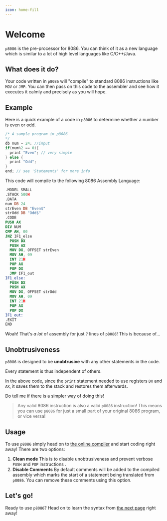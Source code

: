 ```yaml
---
icon: home-fill
---
```


# Welcome

`p8086` is the pre-processor for 8086. You can think of it as a new language which is similar to a lot of high level languages like C/C++/Java.

## What does it do?

Your code written in `p8086` will "compile" to standard 8086 instructions like `MOV` or `JMP`. You can then pass on this code to the assembler and see how it executes it calmly and precisely as you will hope.

## Example

Here is a quick example of a code in `p8086` to determine whether a number is even or odd.

```cpp # Odd or Even
/* A sample program in p8086
*/
db num = 24; //input
if(num%2 == 0){
  print "Even"; // very simple
} else {
  print "Odd";
}
end; // see 'Statements' for more info
```

This code will compile to the following 8086 Assembly Language:

```nasm # Compiled code
.MODEL SMALL
.STACK 500H
.DATA
num DB 24
strEven DB "Even$"
strOdd DB "Odd$"
.CODE
PUSH AX
DIV NUM
CMP AH, 00
JNZ IF1_else
  PUSH DX
  PUSH AX
  MOV DX, OFFSET strEven
  MOV AH, 09
  INT 21H
  POP AX
  POP DX
  JMP IF1_out
IF1_else:
  PUSH DX
  PUSH AX
  MOV DX, OFFSET strOdd
  MOV AH, 09
  INT 21H
  POP AX
  POP DX
IF1_out:
.EXIT
END
```

Woah! That's _a lot_ of assembly for just `7` lines of `p8086`! This is because of...

## Unobtrusiveness

`p8086` is designed to be **unobtrusive** with any other statements in the code.

Every statement is thus independent of others.

In the above code, since the `print` statement needed to use registers `DX` and `AX`, it saves them to the stack and restores them afterwards.

Do tell me if there is a simpler way of doing this!

> Any valid 8086 instruction is also a valid `p8086` instruction!
> This means you can use `p8086` for just a small part of your original 8086 program, or vice versa!

## Usage

To use `p8086` simply head on to [the online compiler](https://akshat-oke.github.io/p8086/src) and start coding right away!
There are two options:

1. **Clean mode** This is to disable unobtrusiveness and prevent verbose `PUSH` and `POP` instructions .
2. **Disable Comments** By default comments will be added to the compiled assembly which marks the start of a statement being translated from `p8086`. You can remove these comments using this option.

## Let's go!

Ready to use `p8086`? Head on to learn the syntax from [the next page](overview.md) right away!
